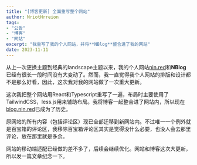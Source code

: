 ```yaml
---
title: "[博客更新] 全面重写整个网站"
author: NriotHrreion
tags:
- "公告"
- "博客"
- "网站"
excerpt: "我重写了我的个人网站，并将**NBlog**整合进了我的网站"
date: 2023-11-11
---
```


从上一次更换主题到经典的landscape主题以来，我的个人网站[nin.red](https://nin.red)和**NBlog**已经有很长一段时间没有大变动了。然而，我一直觉得我个人网站的排版和设计都不是那么好看，因此，这次我对我的网站做了一次重大更新。

这次我把整个网站用React和Typescript重写了一遍，布局时主要使用了TailwindCSS，less.js用来辅助布局。我将博客一起整合进了网站内，所以现在[blog.nin.red](https://blog.nin.red)已成为了历史。

原网站的所有内容（包括评论区）现已全部迁移到新网站内。不过唯一一个例外就是百宝箱的评论区，我移除百宝箱评论区其实是觉得没什么必要，也没人会去那里评论，放在那里就是多余。

网站的移动端适配已经做的差不多了，后续会继续优化。网站和博客这次大更新，所以发一篇文章纪念一下。
